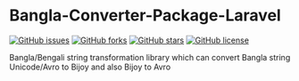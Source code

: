 # Bangla-Converter-Package-Laravel

[![GitHub issues](https://img.shields.io/github/issues/ARNishan/Bangla-Converter-Package-Laravel)](https://github.com/ARNishan/Bangla-Converter-Package-Laravel/issues)
[![GitHub forks](https://img.shields.io/github/forks/ARNishan/Bangla-Converter-Package-Laravel)](https://github.com/ARNishan/Bangla-Converter-Package-Laravel/network)
[![GitHub stars](https://img.shields.io/github/stars/ARNishan/Bangla-Converter-Package-Laravel)](https://github.com/ARNishan/Bangla-Converter-Package-Laravel/stargazers)
[![GitHub license](https://img.shields.io/github/license/ARNishan/Bangla-Converter-Package-Laravel)](https://github.com/ARNishan/Bangla-Converter-Package-Laravel)

Bangla/Bengali string transformation library which can convert Bangla string Unicode/Avro to Bijoy and also Bijoy to Avro

